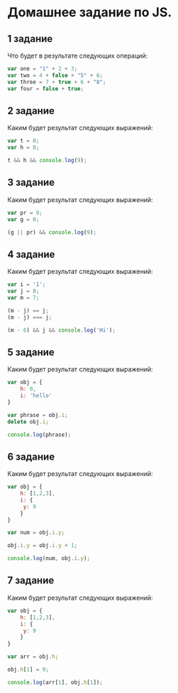 # Домашнее задание по JS.

## 1 задание

Что будет в результате следующих операций:

```javascript
var one = "1" + 2 + 3;
var two = 4 + false + "5" + 6;
var three = 7 + true + 6 + "8";
var four = false + true;
```

## 2 задание

Каким будет результат следующих выражений:

```javascript
var t = 0;
var h = 8;

t && h && console.log(9);
```

## 3 задание

Каким будет результат следующих выражений:

```javascript
var pr = 9;
var g = 0;

(g || pr) && console.log(9);
```

## 4 задание

Каким будет результат следующих выражений:

```javascript
var i = '1';
var j = 8;
var m = 7;

(m - j) == j;
(m - j) === j;

(m - 6) && j && console.log('Hi');
```

## 5 задание

Каким будет результат следующих выражений:

```javascript
var obj = {
    h: 0,
    i: 'hello'
}

var phrase = obj.i;
delete obj.i;

console.log(phrase);
```

## 6 задание

Каким будет результат следующих выражений:

```javascript
var obj = {
    h: [1,2,3],
    i: {
     y: 9
    }
}

var num = obj.i.y;

obj.i.y = obj.i.y + 1;

console.log(num, obj.i.y);
```

## 7 задание

Каким будет результат следующих выражений:

```javascript
var obj = {
    h: [1,2,3],
    i: {
     y: 9
    }
}

var arr = obj.h;

obj.h[1] = 9;

console.log(arr[1], obj.h[1]);
```
